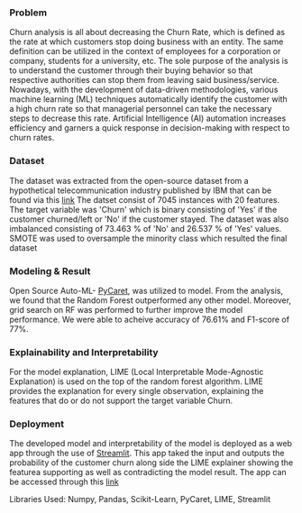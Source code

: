 ### Problem
Churn analysis is all about decreasing the Churn Rate,  which is defined as the rate at which customers stop doing business with an entity. 
The same definition can be utilized in the context of employees for a corporation or company, students for a university, etc. 
The sole purpose of the analysis is to understand the customer through their buying behavior so that respective authorities can stop them from leaving said business/service. 
Nowadays, with the development of data-driven methodologies, various machine learning (ML) techniques automatically identify the customer with a high churn rate so that managerial personnel can take the necessary steps to decrease this rate. 
Artificial Intelligence (AI) automation increases efficiency and garners a quick response in decision-making with respect to churn rates. 

### Dataset
The dataset was extracted from the open-source dataset from a hypothetical telecommunication industry published by IBM that can be found via this [link](https://github.com/IBM/telco-customer-churn-on-icp4d/blob/master/data/Telco-Customer-Churn.csv)
The datset consist of 7045 instances with 20 features. The target variable was 'Churn' which is binary consisting of 'Yes' if the customer churned/left or 'No' if the customer stayed. 
The dataset was also imbalanced consisting of 73.463 %  of 'No' and 26.537 % of 'Yes' values. SMOTE was used to oversample the minority class which resulted the final dataset 

### Modeling & Result
Open Source Auto-ML- [PyCaret](https://pycaret.org/), was utilized to model. From the analysis, we found that the Random Forest outperformed any other model. Moreover, 
grid search on RF was performed to further improve the model performance. We were able to acheive accuracy of 76.61% and F1-score of 77%. 

### Explainability and Interpretability
For the model explanation, LIME (Local Interpretable Mode-Agnostic
Explanation) is used on the top of the random forest algorithm. LIME provides the
explanation for every single observation, explaining the features that do or do not support
the target variable Churn. 

### Deployment
The developed model and interpretability of the model is deployed as a web app through the use of [Streamlit](https://streamlit.io/). This app taked the input and outputs the
probability of the customer churn along side the LIME explainer showing the featurea supporting as well as contradicting the model result. The app can be accessed through this [link](https://share.streamlit.io/sharmajee499/churn_analysis_cis_630/main/streamlite.py)

Libraries Used: Numpy, Pandas, Scikit-Learn, PyCaret, LIME, Streamlit
